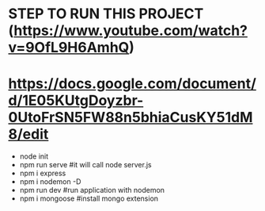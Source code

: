 # STEP TO RUN THIS PROJECT (https://www.youtube.com/watch?v=9OfL9H6AmhQ)
# https://docs.google.com/document/d/1E05KUtgDoyzbr-0UtoFrSN5FW88n5bhiaCusKY51dM8/edit

 - node init
 - npm run serve #it will call node server.js
 - npm i express
 - npm i nodemon -D
 - npm run dev #run application with nodemon
 - npm i mongoose #install mongo extension